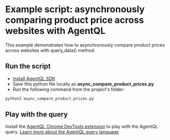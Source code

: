 # Example script: asynchronously comparing product price across websites with AgentQL

This example demonstrates how to asynchronously compare product prices across websites with query_data() method.

## Run the script

* [Install AgentQL SDK](https://docs.agentql.com/docs/installation/sdk-installation)
* Save this python file locally as **async_compare_product_prices.py**
* Run the following command from the project's folder:
```bash
python3 async_compare_product_prices.py
```

## Play with the query

Install the [AgentQL Chrome DevTools extension](https://docs.agentql.com/docs/installation/chrome-extension-installation/) to play with the AgentQL query. [Learn more about the AgentQL query language](https://docs.agentql.com/docs/agentql-query/query-intro)